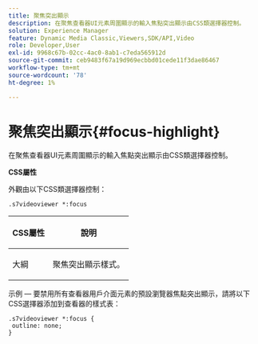 ```yaml
---
title: 聚焦突出顯示
description: 在聚焦查看器UI元素周圍顯示的輸入焦點突出顯示由CSS類選擇器控制。
solution: Experience Manager
feature: Dynamic Media Classic,Viewers,SDK/API,Video
role: Developer,User
exl-id: 9968c67b-02cc-4ac0-8ab1-c7eda565912d
source-git-commit: ceb9483f67a19d969ecbbd01cede11f3dae86467
workflow-type: tm+mt
source-wordcount: '78'
ht-degree: 1%

---
```


# 聚焦突出顯示{#focus-highlight}

在聚焦查看器UI元素周圍顯示的輸入焦點突出顯示由CSS類選擇器控制。

<!--<a id="section_061E550C1C1D4DB2BD663A898895B38C"></a>-->

**CSS屬性**

外觀由以下CSS類選擇器控制：

```
.s7videoviewer *:focus
```

<table id="table_94EE3F5BBE4547C0B4943471CEE7EDE4"> 
 <thead> 
  <tr> 
   <th colname="col1" class="entry"> <p> CSS屬性 </p> </th> 
   <th colname="col2" class="entry"> <p>說明 </p> </th> 
  </tr> 
 </thead>
 <tbody> 
  <tr> 
   <td colname="col1"> <p> <span class="codeph"> 大綱 </span> </p> </td> 
   <td colname="col2"> <p>聚焦突出顯示樣式。 </p> </td> 
  </tr> 
 </tbody> 
</table>

示例 — 要禁用所有查看器用戶介面元素的預設瀏覽器焦點突出顯示，請將以下CSS選擇器添加到查看器的樣式表：

```
.s7videoviewer *:focus { 
 outline: none; 
}
```
